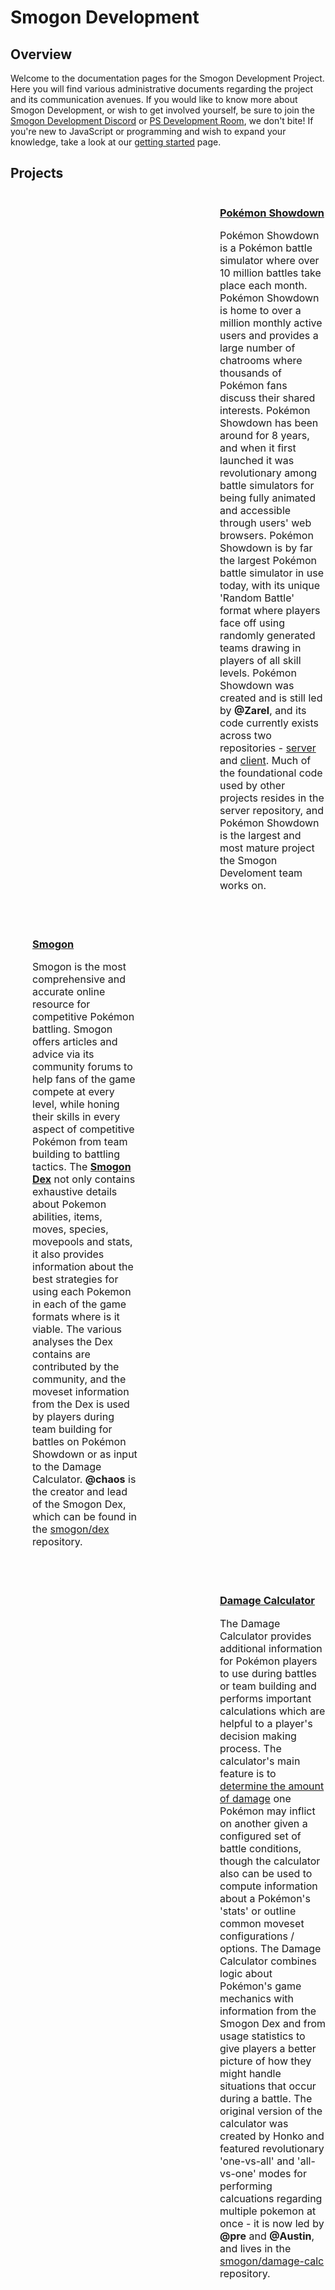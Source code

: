 # Smogon Development

## Overview

Welcome to the documentation pages for the Smogon Development Project. Here you will find various administrative documents regarding the project and its communication avenues. If you would like to know more about Smogon Development, or wish to get involved yourself, be sure to join the [Smogon Development Discord](https://spo.ink/dev) or [PS Development Room](https://play.pokemonshowdown.com/development), we don't bite! If you're new to JavaScript or programming and wish to expand your knowledge, take a look at our [getting started](/getting-started) page.

## Projects

<div class="body" style="display:flex;margin-top:15px;align-items: center;">
    <div style="width:300px;height:300px;flex: 0 0 auto;background-size:cover;background-position:center;background-image:url(screenshot-ps.png);border-radius:5px;"></div>
    <div style="flex:2 0;padding:0px 0px 20px 35px;margin:auto;">
        <h3><a href="https://github.com/Zarel/Pokemon-Showdown"><i aria-hidden="true" class="fab fa-github"></i></a> <a href="https://pokemonshowdown.com/">Pokémon Showdown</a></h3>
        <p style="font-size:12pt;">Pokémon Showdown is a Pokémon battle simulator where over 10 million battles take place each month. Pokémon Showdown is home to over a million monthly active users and provides a large number of chatrooms where thousands of Pokémon fans discuss their shared interests. Pokémon Showdown has been around for 8 years, and when it first launched it was revolutionary among battle simulators for being fully animated and accessible through users' web browsers. Pokémon Showdown is by far the largest Pokémon battle simulator in use today, with its unique 'Random Battle' format where players face off using randomly generated teams drawing in players of all skill levels. Pokémon Showdown was created and is still led by <strong>@Zarel</strong>, and its code currently exists across two repositories - <a href="https://github.com/Zarel/Pokemon-Showdown">server</a> and <a href="https://github.com/Zarel/Pokemon-Showdown-Client">client</a>. Much of the foundational code used by other projects resides in the server repository, and Pokémon Showdown is the largest and most mature project the Smogon Develoment team works on.</p>
    </div>
</div>

<div class="body" style="display:flex;margin-top:15px;align-items: center;">
    <div style="flex:2 0;padding:0px 0px 20px 35px;margin:auto;">
        <h3><a href="https://github.com/smogon"><i aria-hidden="true" class="fab fa-github"></i></a> <a href="https://smogon.com/">Smogon</a></h3>
        <p style="font-size:12pt;">Smogon is the most comprehensive and accurate online resource for competitive Pokémon battling. Smogon offers articles and advice via its community forums to help fans of the game compete at every level, while honing their skills in every aspect of competitive Pokémon from team building to battling tactics. The <strong><a href="https://smogon.com/dex">Smogon Dex</a></strong> not only contains exhaustive details about Pokemon abilities, items, moves, species, movepools and stats, it also provides information about the best strategies for using each Pokemon in each of the game formats where is it viable. The various analyses the Dex contains are contributed by the community, and the moveset information from the Dex is used by players during team building for battles on Pokémon Showdown or as input to the Damage Calculator. <strong>@chaos</strong> is the creator and lead of the Smogon Dex, which can be found in the <a href="https://github.com/smogon/dex">smogon/dex</a> repository.</p>
    </div>
    <div style="width:300px;height:300px;flex: 0 0 auto;background-size:cover;background-position:center;background-image:url(screenshot-smogon.png);border-radius:5px;"></div>
</div>

<div class="body" style="display:flex;margin-top:15px;align-items: center;">
    <div style="width:300px;height:300px;flex: 0 0 auto;background-size:cover;background-position:center;background-image:url(screenshot-calc.png);border-radius:5px;"></div>
    <div style="flex:2 0;padding:0px 0px 20px 35px;margin:auto;">
        <h3><a href="https://github.com/smogon/damage-calc"><i aria-hidden="true" class="fab fa-github"></i></a> <a href="https://calc.pokemonshowdown.com">Damage Calculator</a></h3>
        <p style="font-size:12pt;">The Damage Calculator provides additional information for Pokémon players to use during battles or team building and performs important calculations which are helpful to a player's decision making process. The calculator's main feature is
to <a href="https://www.trainertower.com/dawoblefets-damage-dissertation/">determine the amount of damage</a> one Pokémon may inflict on another given a configured set of battle conditions, though the calculator also can be used to compute information about a Pokémon's 'stats' or outline common moveset configurations / options. The Damage Calculator combines logic about Pokémon's game mechanics with information from the Smogon Dex and from usage statistics to give players a better picture of how they might handle situations that occur during a battle. The original version of the calculator was created by Honko and featured revolutionary 'one-vs-all' and 'all-vs-one' modes for performing calcuations regarding multiple pokemon at once - it is now led by <strong>@pre</strong> and <strong>@Austin</strong>, and lives in the <a href="https://github.com/Zarel/Pokemon-Showdown">smogon/damage-calc</a> repository.</p>
    </div>
</div>
